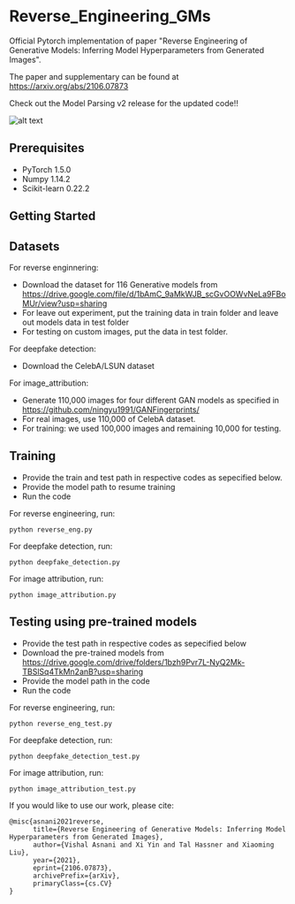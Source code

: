 # Reverse_Engineering_GMs
Official Pytorch implementation of paper "Reverse Engineering of Generative Models: Inferring Model Hyperparameters from Generated Images".

The paper and supplementary can be found at https://arxiv.org/abs/2106.07873

Check out the Model Parsing v2 release for the updated code!!


![alt text](https://github.com/vishal3477/Reverse_Engineering_GMs/blob/main/image/teaser_resized.png?raw=true)
## Prerequisites

- PyTorch 1.5.0
- Numpy 1.14.2
- Scikit-learn 0.22.2

## Getting Started

## Datasets
For reverse enginnering: 
- Download the dataset for 116 Generative models from https://drive.google.com/file/d/1bAmC_9aMkWJB_scGvOOWvNeLa9FBoMUr/view?usp=sharing
- For leave out experiment, put the training data in train folder and leave out models data in test folder
- For testing on custom images, put the data in test folder.

For deepfake detection:
- Download the CelebA/LSUN dataset

For image_attribution:
- Generate 110,000 images for four different GAN models as specified in https://github.com/ningyu1991/GANFingerprints/
- For real images, use 110,000 of CelebA dataset.
- For training: we used 100,000 images and remaining 10,000 for testing.

## Training
- Provide the train and test path in respective codes as sepecified below. 
- Provide the model path to resume training
- Run the code

For reverse engineering, run:
```
python reverse_eng.py
```

For deepfake detection, run: 
```
python deepfake_detection.py
```

For image attribution, run:
```
python image_attribution.py
```

## Testing using pre-trained models
- Provide the test path in respective codes as sepecified below
- Download the pre-trained models from https://drive.google.com/drive/folders/1bzh9Pvr7L-NyQ2Mk-TBSlSq4TkMn2anB?usp=sharing
- Provide the model path in the code
- Run the code

For reverse engineering, run:
```
python reverse_eng_test.py
```
For deepfake detection, run: 
```
python deepfake_detection_test.py
```
For image attribution, run: 
```
python image_attribution_test.py
```

If you would like to use our work, please cite:
```
@misc{asnani2021reverse,
      title={Reverse Engineering of Generative Models: Inferring Model Hyperparameters from Generated Images}, 
      author={Vishal Asnani and Xi Yin and Tal Hassner and Xiaoming Liu},
      year={2021},
      eprint={2106.07873},
      archivePrefix={arXiv},
      primaryClass={cs.CV}
}
```
